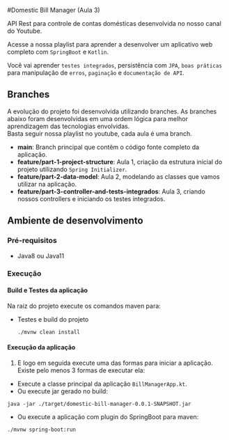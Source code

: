 #Domestic Bill Manager (Aula 3)

API Rest para controle de contas domésticas desenvolvida no nosso canal do Youtube.

Acesse a nossa playlist para aprender a desenvolver um aplicativo web completo com `SpringBoot` e `Kotlin`.

Você vai aprender `testes integrados`, persistência com `JPA`, `boas práticas` para manipulação de `erros`, `paginação` e `documentação de API`.

## Branches

A evolução do projeto foi desenvolvida utilizando branches.
As branches abaixo foram desenvolvidas em uma ordem lógica para melhor aprendizagem das tecnologias envolvidas. <br>
Basta seguir nossa playlist no youtube, cada aula é uma branch.

- **main**: Branch principal que contêm o código fonte completo da aplicação.
- **feature/part-1-project-structure**: Aula 1, criação da estrutura inicial do projeto utilizando `Spring Initializer`.
- **feature/part-2-data-model**: Aula 2, modelando as classes que vamos utilizar na aplicação.
- **feature/part-3-controller-and-tests-integrados**: Aula 3, criando nossos controllers e iniciando os testes integrados.

## Ambiente de desenvolvimento

### Pré-requisitos

- Java8 ou Java11

### Execução

#### Build e Testes da aplicação

Na raiz do projeto execute os comandos maven para:

- Testes e build do projeto
  ```
  ./mvnw clean install
  ```

#### Execução da aplicação

1. E logo em seguida execute uma das formas para iniciar a aplicação. Existe pelo menos 3 formas de executar ela:

- Execute a classe principal da aplicação `BillManagerApp.kt`.
- Ou execute jar gerado no build:
```shell
java -jar ./target/domestic-bill-manager-0.0.1-SNAPSHOT.jar
```

- Ou execute a aplicação com plugin do SpringBoot para maven:
```shell
./mvnw spring-boot:run
```